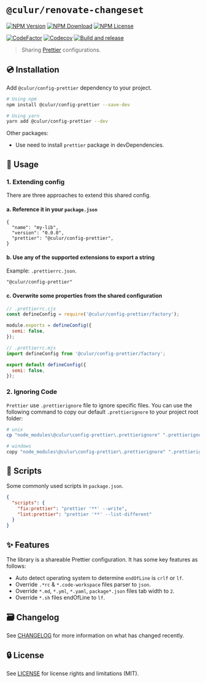 # `@culur/renovate-changeset`

[![NPM Version](https://img.shields.io/npm/v/@culur/config-prettier?logo=npm)](https://www.npmjs.com/package/@culur/config-prettier)
[![NPM Download](https://img.shields.io/npm/dm/@culur/config-prettier?logo=npm)](https://www.npmjs.com/package/@culur/config-prettier)
[![NPM License](https://img.shields.io/npm/l/@culur/config-prettier)](../../LICENSE)

[![CodeFactor](https://www.codefactor.io/repository/github/culur/culur/badge)](https://www.codefactor.io/repository/github/culur/culur)
[![Codecov](https://img.shields.io/codecov/c/github/culur/culur)](https://app.codecov.io/gh/culur/culur)
[![Build and release](https://github.com/culur/culur/actions/workflows/build-and-release.yml/badge.svg)](https://github.com/culur/culur/actions/workflows/build-and-release.yml)

> Sharing [Prettier](https://prettier.io) configurations.

## 💿 Installation

Add `@culur/config-prettier` dependency to your project.

```bash
# Using npm
npm install @culur/config-prettier --save-dev

# Using yarn
yarn add @culur/config-prettier --dev
```

Other packages:

- Use need to install `prettier` package in devDependencies.

## 📖 Usage

### 1. Extending config

There are three approaches to extend this shared config.

#### a. Reference it in your `package.json`

```jsonc
{
  "name": "my-lib",
  "version": "0.0.0",
  "prettier": "@culur/config-prettier",
}
```

#### b. Use any of the supported extensions to export a string

Example: `.prettierrc.json`.

```jsonc
"@culur/config-prettier"
```

#### c. Overwrite some properties from the shared configuration

```js
// .prettierrc.cjs
const defineConfig = require('@culur/config-prettier/factory');

module.exports = defineConfig({
  semi: false,
});
```

```js
// .prettierrc.mjs
import defineConfig from '@culur/config-prettier/factory';

export default defineConfig({
  semi: false,
});
```

### 2. Ignoring Code

`Prettier` use `.prettierignore` file to ignore specific files. You can use the following command to copy our default `.prettierignore` to your project root folder:

```bash
# unix
cp "node_modules\@culur\config-prettier\.prettierignore" ".prettierignore"

# windows
copy "node_modules\@culur\config-prettier\.prettierignore" ".prettierignore"
```

## 📜 Scripts

Some commonly used scripts in `package.json`.

```json
{
  "scripts": {
    "fix:prettier": "prettier '**' --write",
    "lint:prettier": "prettier '**' --list-different"
  }
}
```

## ✨ Features

The library is a shareable Prettier configuration. It has some key features as follows:

- Auto detect operating system to determine `endOfLine` is `crlf` or `lf`.
- Override `.*rc` & `*.code-workspace` files parser to `json`.
- Override `*.md`, `*.yml`, `*.yaml`, `package*.json` files tab width to `2`.
- Override `*.sh` files endOfLine to `lf`.

## 🗃️ Changelog

See [CHANGELOG](CHANGELOG.md) for more information on what has changed recently.

## 🔒 License

See [LICENSE](../../LICENSE) for license rights and limitations (MIT).
